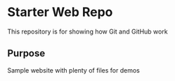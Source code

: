 # Starter Web Repo

This repository is for showing how Git and GitHub work

## Purpose

Sample website with plenty of files for demos
##

